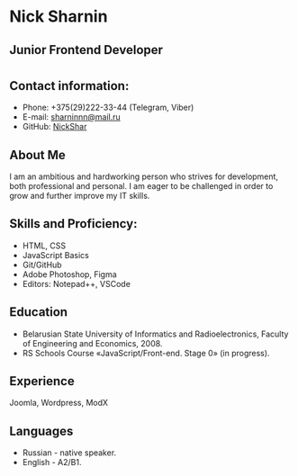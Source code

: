 # Nick Sharnin
## Junior Frontend Developer
#
## Contact information:
* Phone: +375(29)222-33-44 (Telegram, Viber)
* E-mail:  sharninnn@mail.ru
* GitHub:  [NickShar](https://github.com/NickShar) 
## About Me
I am an ambitious and hardworking person who strives for development, both professional and personal. 
I am eager to be challenged in order to grow and further improve my IT skills.
## Skills and Proficiency:
* HTML, CSS
* JavaScript Basics
* Git/GitHub
* Adobe Photoshop, Figma
* Editors: Notepad++, VSCode

## Education
* Belarusian State University of Informatics and Radioelectronics, Faculty of Engineering and Economics, 2008.
*  RS Schools Course «JavaScript/Front-end. Stage 0» (in progress).
## Experience
Joomla, Wordpress, ModX
## Languages
* Russian - native speaker.
* English - A2/B1.

